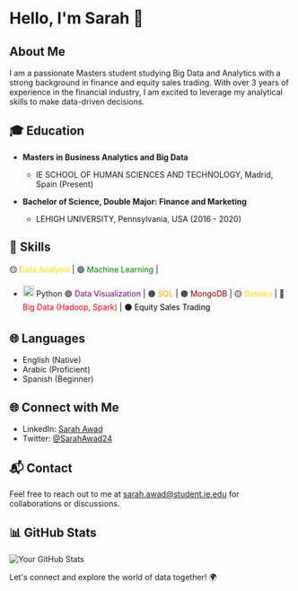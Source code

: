 # Hello, I'm Sarah 👋

## About Me

I am a passionate Masters student studying Big Data and Analytics with a strong background in finance and equity sales trading. With over 3 years of experience in the financial industry, I am excited to leverage my analytical skills to make data-driven decisions.

## 🎓 Education

- **Masters in Business Analytics and Big Data**
  - IE SCHOOL OF HUMAN SCIENCES AND TECHNOLOGY, Madrid, Spain (Present)

- **Bachelor of Science, Double Major: Finance and Marketing**
  - LEHIGH UNIVERSITY, Pennsylvania, USA (2016 - 2020)
 
## 🚀 Skills

🟡 <span style="color: #FFD700;">Data Analysis</span> |
🟢 <span style="color: #008000;">Machine Learning</span> |
- <img src="python_logo.png" alt="Python Logo" width="20" height="20"> Python
🟣 <span style="color: #800080;">Data Visualization</span> |
🟠 <span style="color: #FFA500;">SQL</span> |
🟤 <span style="color: #8B0000;">MongoDB</span> |
🟡 <span style="color: #FFD700;">Dataiku</span> |
🔴 <span style="color: #FF0000;">Big Data (Hadoop, Spark)</span> |
⚫ <span style="color: #000000;">Equity Sales Trading</span>

## 🌐 Languages

- English (Native)
- Arabic (Proficient)
- Spanish (Beginner)


## 🌐 Connect with Me

- LinkedIn: [Sarah Awad](https://www.linkedin.com/in/SarahAwad24/)
- Twitter: [@SarahAwad24](https://twitter.com/SarahAwad24)

## 📬 Contact

Feel free to reach out to me at [sarah.awad@student.ie.edu](mailto:sarah.awad@student.ie.edu) for collaborations or discussions.

## 📊 GitHub Stats

![Your GitHub Stats](https://github-readme-stats.vercel.app/api?username=YourUsername&show_icons=true&theme=dark)

Let's connect and explore the world of data together! 🌍
